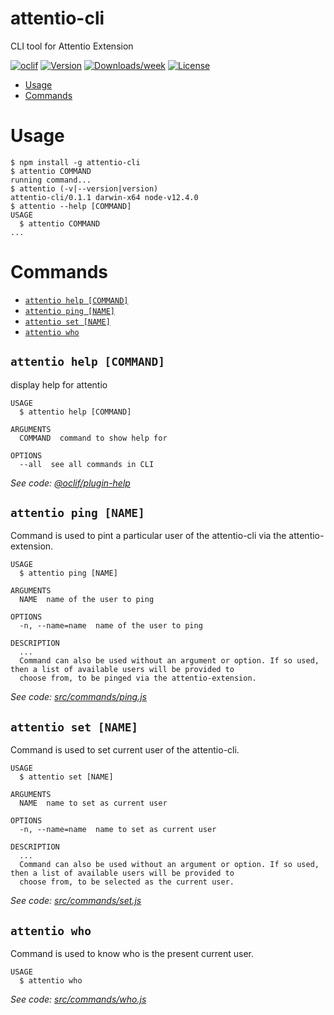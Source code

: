 attentio-cli
============

CLI tool for Attentio Extension

[![oclif](https://img.shields.io/badge/cli-oclif-brightgreen.svg)](https://oclif.io)
[![Version](https://img.shields.io/npm/v/attentio-cli.svg)](https://npmjs.org/package/attentio-cli)
[![Downloads/week](https://img.shields.io/npm/dw/attentio-cli.svg)](https://npmjs.org/package/attentio-cli)
[![License](https://img.shields.io/npm/l/attentio-cli.svg)](https://github.com/jobith93/attentio-cli/blob/master/package.json)

<!-- toc -->
* [Usage](#usage)
* [Commands](#commands)
<!-- tocstop -->

# Usage
<!-- usage -->
```sh-session
$ npm install -g attentio-cli
$ attentio COMMAND
running command...
$ attentio (-v|--version|version)
attentio-cli/0.1.1 darwin-x64 node-v12.4.0
$ attentio --help [COMMAND]
USAGE
  $ attentio COMMAND
...
```
<!-- usagestop -->

# Commands
<!-- commands -->
* [`attentio help [COMMAND]`](#attentio-help-command)
* [`attentio ping [NAME]`](#attentio-ping-name)
* [`attentio set [NAME]`](#attentio-set-name)
* [`attentio who`](#attentio-who)

## `attentio help [COMMAND]`

display help for attentio

```
USAGE
  $ attentio help [COMMAND]

ARGUMENTS
  COMMAND  command to show help for

OPTIONS
  --all  see all commands in CLI
```

_See code: [@oclif/plugin-help](https://github.com/oclif/plugin-help/blob/v2.2.0/src/commands/help.ts)_

## `attentio ping [NAME]`

Command is used to pint a particular user of the attentio-cli via the attentio-extension.

```
USAGE
  $ attentio ping [NAME]

ARGUMENTS
  NAME  name of the user to ping

OPTIONS
  -n, --name=name  name of the user to ping

DESCRIPTION
  ...
  Command can also be used without an argument or option. If so used, then a list of available users will be provided to 
  choose from, to be pinged via the attentio-extension.
```

_See code: [src/commands/ping.js](https://github.com/jobith93/attentio-cli/blob/v0.1.1/src/commands/ping.js)_

## `attentio set [NAME]`

Command is used to set current user of the attentio-cli.

```
USAGE
  $ attentio set [NAME]

ARGUMENTS
  NAME  name to set as current user

OPTIONS
  -n, --name=name  name to set as current user

DESCRIPTION
  ...
  Command can also be used without an argument or option. If so used, then a list of available users will be provided to 
  choose from, to be selected as the current user.
```

_See code: [src/commands/set.js](https://github.com/jobith93/attentio-cli/blob/v0.1.1/src/commands/set.js)_

## `attentio who`

Command is used to know who is the present current user.

```
USAGE
  $ attentio who
```

_See code: [src/commands/who.js](https://github.com/jobith93/attentio-cli/blob/v0.1.1/src/commands/who.js)_
<!-- commandsstop -->
